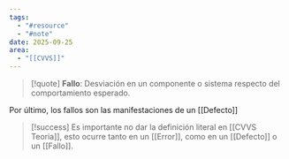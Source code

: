 ```yaml
---
tags:
  - "#resource"
  - "#note"
date: 2025-09-25
area:
  - "[[CVVS]]"
---
```

> [!quote]
> **Fallo**: Desviación en un componente o sistema respecto del comportamiento esperado.

Por último, los fallos son las manifestaciones de un [[Defecto]]

> [!success]
>  Es importante no dar la definición literal en [[CVVS Teoria]], esto ocurre tanto en un [[Error]], como en un [[Defecto]] o un [[Fallo]].